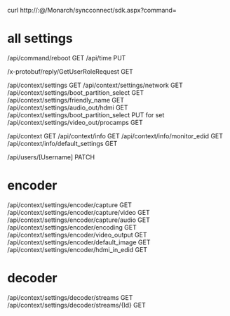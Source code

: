 curl http://<username>:<password>@<ipAddress>/Monarch/syncconnect/sdk.aspx?command=<command>

# all settings
/api/command/reboot GET
/api/time PUT

/x-protobuf/reply/GetUserRoleRequest GET

/api/context/settings GET
/api/context/settings/network GET
/api/context/settings/boot_partition_select GET
/api/context/settings/friendly_name GET
/api/context/settings/audio_out/hdmi GET
/api/context/settings/boot_partition_select PUT for set
/api/context/settings/video_out/procamps GET

/api/context GET
/api/context/info GET
/api/context/info/monitor_edid GET
/api/context/info/default_settings GET

/api/users/[Username] PATCH

# encoder
/api/context/settings/encoder/capture GET
/api/context/settings/encoder/capture/video GET
/api/context/settings/encoder/capture/audio GET
/api/context/settings/encoder/encoding GET
/api/context/settings/encoder/video_output GET
/api/context/settings/encoder/default_image GET
/api/context/settings/encoder/hdmi_in_edid GET

# decoder
/api/context/settings/decoder/streams GET
/api/context/settings/decoder/streams/{Id} GET

